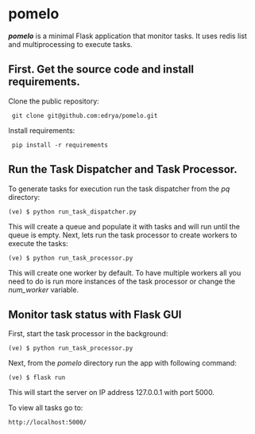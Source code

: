 # pomelo
<b><i>pomelo</i></b> is a minimal Flask application that monitor tasks. It uses redis list and multiprocessing to execute tasks.


## First. Get the source code and install requirements.

Clone the public repository:

```console
 git clone git@github.com:edrya/pomelo.git
```
Install requirements:

```console
 pip install -r requirements
```


## Run the Task Dispatcher and Task Processor.

To generate tasks for execution run the task dispatcher from the <i>pq</i> directory:

```console
(ve) $ python run_task_dispatcher.py
```

This will create a queue and populate it with tasks and will run until the queue is empty.
Next, lets run the task processor to create workers to execute the tasks:

```console
(ve) $ python run_task_processor.py
```
This will create one worker by default. To have multiple workers all you need to do is run more instances of the task processor or change the <i>num_worker</i> variable.


## Monitor task status with Flask GUI

First, start the task processor in the background:

```console
(ve) $ python run_task_processor.py
```

Next, from the <i>pomelo</i> directory run the app with following command:

```console
(ve) $ flask run
```
This will start the server on IP address 127.0.0.1 with port 5000. 

To view all tasks go to:

```console
http://localhost:5000/
```






